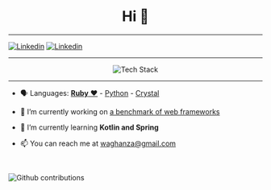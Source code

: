 <h1 align="center">Hi 👋</h1>
<hr />

[<img alt="Linkedin" src="https://img.shields.io/badge/LinkedIn-0077B5?style=for-the-badge&logo=linkedin&logoColor=white" />][linkedin]
[<img alt="Linkedin" src="https://img.shields.io/badge/About-me-blue?style=for-the-badge&logoColor=white" />][about me]



[linkedin]: https://www.linkedin.com/in/rabbaamarwan/
[about me]: waghanza/blob/main/about.en.md

<hr />

<p align="center"><img src="https://skillicons.dev/icons?i=ruby,rails,crystal,python,flask,fastapi,aws,heroku,postgres,git,github,bash,docker" alt="Tech Stack" /> </p>

<hr />

- 🗣 Languages: [**Ruby** ❤️](https://www.ruby-lang.org) - [Python](https://www.python.org) - [Crystal](https://crystal-lang.org)

- 🔭 I’m currently working on [a benchmark of web frameworks](https://github.com/the-benchmarker/web-frameworks)

- 🌱 I’m currently learning **Kotlin and Spring**

- 📫 You can reach me at [waghanza@gmail.com](mailto:waghanza@gmail.com)

<br />

<p align="left"><img src="https://github-readme-stats.vercel.app/api?username=waghanza&show_icons=true&locale=en" alt="Github contributions" /> </p>

<br />

